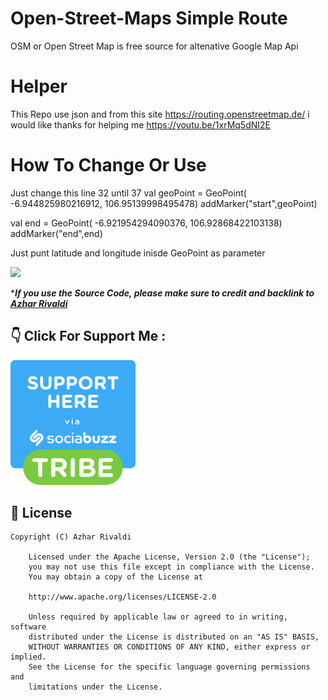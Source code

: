 # Open-Street-Maps Simple Route #
OSM or Open Street Map is free source for altenative Google Map Api

# Helper #
This Repo use json and from this site https://routing.openstreetmap.de/ i would like thanks for helping me
https://youtu.be/1xrMq5dNI2E

# How To Change Or Use #

Just change this line 32 until 37 
val geoPoint = GeoPoint( -6.944825980216912, 106.95139998495478)
addMarker("start",geoPoint)

val end = GeoPoint(  -6.921954294090376, 106.92868422103138)
addMarker("end",end)

Just punt latitude and longitude inisde GeoPoint as parameter

<img src="https://blogger.googleusercontent.com/img/a/AVvXsEhx5TY3GS4Z_tM_AMsV3IXzEACMqfTzHUoL_QWrVOPwJC1QbZTS3DtXlegXj2sHcB4Ke2lhKRuZ2pjI_fwLsnEvD90FaQrhJWQXI_8GnK7oYqdgpYAd1pq_l8DXj88i5PzeInxuO22NV1SED1G8TlkQJHY9tKtHh3lL3wP62Y0f2MDjvMIBftVPccLkFA=s1280" data-canonical-src="https://blogger.googleusercontent.com/img/a/AVvXsEhx5TY3GS4Z_tM_AMsV3IXzEACMqfTzHUoL_QWrVOPwJC1QbZTS3DtXlegXj2sHcB4Ke2lhKRuZ2pjI_fwLsnEvD90FaQrhJWQXI_8GnK7oYqdgpYAd1pq_l8DXj88i5PzeInxuO22NV1SED1G8TlkQJHY9tKtHh3lL3wP62Y0f2MDjvMIBftVPccLkFA=s1280" style="max-width:100%;">

****If you use the Source Code, please make sure to credit and backlink to [Azhar Rivaldi](https://rivaldi48.blogspot.com/)***

## 👇 Click For Support Me :
<a href="https://sociabuzz.com/azharrvldi_/donate"> 
<img src="https://github.com/AzharRivaldi/AzharRivaldi/blob/master/Support%20Here.png" width="200" height="200"></a>

## 📄 License

```
Copyright (C) Azhar Rivaldi

    Licensed under the Apache License, Version 2.0 (the "License");
    you may not use this file except in compliance with the License.
    You may obtain a copy of the License at

    http://www.apache.org/licenses/LICENSE-2.0

    Unless required by applicable law or agreed to in writing, software
    distributed under the License is distributed on an "AS IS" BASIS,
    WITHOUT WARRANTIES OR CONDITIONS OF ANY KIND, either express or implied.
    See the License for the specific language governing permissions and
    limitations under the License.

```
